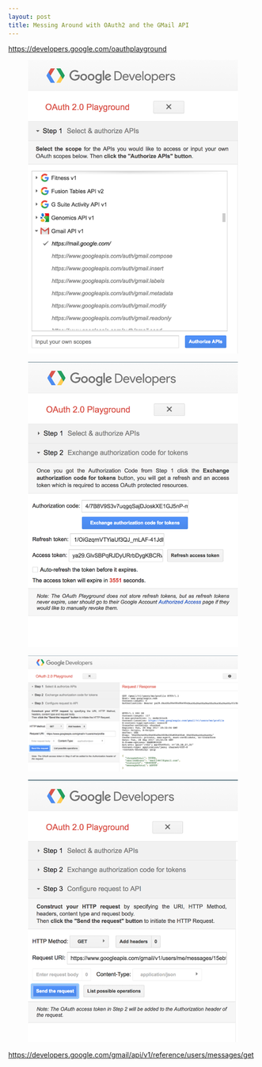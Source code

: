 ```yaml
---
layout: post
title: Messing Around with OAuth2 and the GMail API
---
```


https://developers.google.com/oauthplayground

<figure><img src=/images/gmail-api-1.png></figure>
<figure><img src=/images/gmail-api-2.png></figure>
<figure><img src=/images/gmail-api-3.png></figure>
<figure><img src=/images/gmail-api-4.png></figure>

https://developers.google.com/gmail/api/v1/reference/users/messages/get

